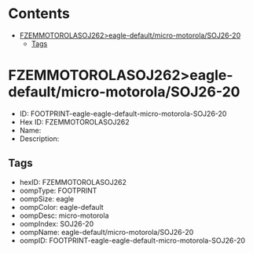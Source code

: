 



Contents
========

* [FZEMMOTOROLASOJ262>eagle-default/micro-motorola/SOJ26-20](#fzemmotorolasoj262eagle-defaultmicro-motorolasoj26-20)
	* [Tags](#tags)

# FZEMMOTOROLASOJ262>eagle-default/micro-motorola/SOJ26-20

- ID: FOOTPRINT-eagle-eagle-default-micro-motorola-SOJ26-20
- Hex ID: FZEMMOTOROLASOJ262
- Name: 
- Description: 

## Tags

- hexID: FZEMMOTOROLASOJ262
- oompType: FOOTPRINT
- oompSize: eagle
- oompColor: eagle-default
- oompDesc: micro-motorola
- oompIndex: SOJ26-20
- oompName: eagle-default/micro-motorola/SOJ26-20
- oompID: FOOTPRINT-eagle-eagle-default-micro-motorola-SOJ26-20
